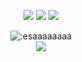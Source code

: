 

<p align="center">
    <a href="https://instagram.com/efevocal" target"blank_"><img src="https://img.shields.io/badge/INSTAGRAM%20-DC3175.svg?&style=for-the-badge&logo=instagram&logoColor=white"></a>
       <a href="https://open.spotify.com/user/3nwgygqzwengb9a6x5qyb9yn5" target"blank_"><img src="https://img.shields.io/badge/Spotify%20-1ed760.svg?&style=for-the-badge&logo=spotify&logoColor=white"></a>
       <a href="https://steamcommunity.com/id/efevocal" target"blank_"><img src="https://img.shields.io/badge/Steam%20-111111.svg?&style=for-the-badge&logo=steam&logoColor=white"></a></a>
</p>
    
<div>
    <div align="center">
    <img src="https://count.getloli.com/get/@:esaaaaaaaa?theme=rule34" alt=":esaaaaaaaa" />
</div>


<div align="center">
   <a href="https://discord.com/users/878694140525809714" target="_blank">
      <img src="https://lanyard-profile-readme.vercel.app/api/878694140525809714">
   </a>
</div>
